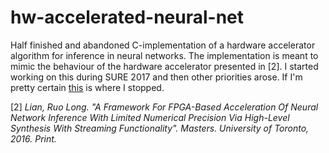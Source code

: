 # hw-accelerated-neural-net
Half finished and abandoned C-implementation of a hardware accelerator algorithm for inference
in neural networks. The implementation is meant to mimic the behaviour of the hardware accelerator
presented in [2]. I started working on this during SURE 2017 and then other priorities arose. If
I'm pretty certain [this](https://github.com/malcolmwhat/hw-accelerated-neural-net/blob/master/hardware_emulator.c#L97)
is where I stopped.

[2] _Lian, Ruo Long. "A Framework For FPGA-Based Acceleration
Of Neural Network Inference With Limited Numerical 
Precision Via High-Level Synthesis With Streaming 
Functionality". Masters. University of Toronto, 2016. Print._
